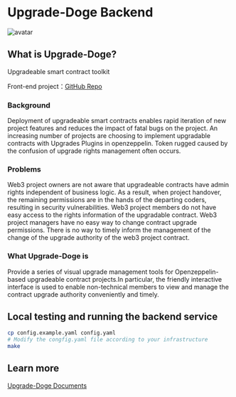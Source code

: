 # Upgrade-Doge Backend

![avatar](https://3448297496-files.gitbook.io/~/files/v0/b/gitbook-x-prod.appspot.com/o/spaces%2FUYPGtVjV80SevIasXRO6%2Fuploads%2FGVcmIl7gDsSRibFtwKjW%2F0xnomad_A_doge_head2.png?alt=media&token=c49cee8a-d54f-4a03-8d53-5ad82990767d)

## What is Upgrade-Doge?

Upgradeable smart contract toolkit

Front-end project：[GitHub Repo](contract-tool-web)


### Background

Deployment of upgradeable smart contracts enables rapid iteration of new project features and reduces the impact of fatal bugs on the project.
An increasing number of projects are choosing to implement upgradable contracts with Upgrades Plugins in openzeppelin.
Token rugged caused by the confusion of upgrade rights management often occurs.

### Problems

Web3 project owners are not aware that upgradeable contracts have admin rights independent of business logic. As a result, when project handover, the remaining permissions are in the hands of the departing coders, resulting in security vulnerabilities.
Web3 project members do not have easy access to the rights information of the upgradable contract.
Web3 project managers have no easy way to change contract upgrade permissions.
There is no way to timely inform the management of the change of the upgrade authority of the web3 project contract.
​

### What Upgrade-Doge is

Provide a series of visual upgrade management tools for Openzeppelin-based upgradeable contract projects.In particular, the friendly interactive interface is used to enable non-technical members to view and manage the contract upgrade authority conveniently and timely.

## Local testing and running the backend service

```bash
cp config.example.yaml config.yaml
# Modify the congfig.yaml file according to your infrastructure
make
```

## Learn more

[Upgrade-Doge Documents](https://docs.upgrade-doge.xyz/)
